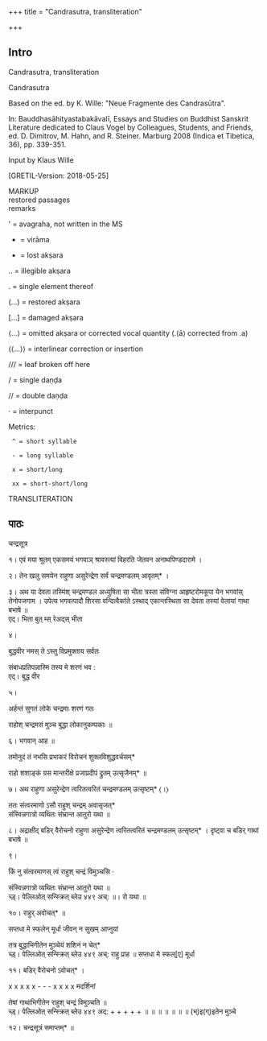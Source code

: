 +++
title = "Candrasutra, transliteration"

+++
## Intro
  
  
  
  
Candrasutra, transliteration  
  
  
  
Candrasutra  
  

  
Based on the ed. by  K. Wille: "Neue Fragmente des Candrasūtra".
  
In: Bauddhasāhityastabakāvalī, Essays and Studies on Buddhist Sanskrit Literature dedicated to Claus Vogel by Colleagues, Students, and Friends, ed. D. Dimitrov, M. Hahn, and R. Steiner. Marburg 2008 (Indica et Tibetica, 36), pp. 339-351.  
  

  
Input by Klaus Wille
  
[GRETIL-Version: 2018-05-25]  
  

  
MARKUP  
restored passages  
remarks  

  
' = avagraha, not written in the MS
  
* = virāma  

  
+ = lost akṣara
  
.. = illegible akṣara
  
. = single element thereof
  
(...) = restored akṣara
  
[...] = damaged akṣara
  
⟨...⟩ = omitted akṣara or corrected vocal quantity (.⟨ā⟩ corrected from .a)
  
⟨⟨...⟩⟩ = interlinear correction or insertion
  
/// = leaf broken off here
  
/ = single daṇḍa
  
// = double daṇḍa
  
· = interpunct  

  
Metrics:
  
     ^ = short syllable
  
     - = long syllable
  
     x = short/long
  
     xx = short-short/long  
  
  
  

  
TRANSLITERATION   
  
  
  
  
  

  



## पाठः
  
  
  
  
  
  
  

  
चन्द्रसूत्र  

  
१। एवं मया श्रुतम् एकसमयं भगवाञ् श्रावस्त्यां विहरति जेतवन अनाथपिण्डदारामे ।
  
२। तेन खलु समयेन राहुणा असुरेन्द्रेण सर्वं चन्द्रमण्डलम् आवृतम्* ।
  
३। अथ या देवता तस्मिंश् चन्द्रमण्डल अध्युषिता सा भीता त्रस्ता संविग्ना आहृष्टरोमकूपा येन भगवांस् तेनोपजगाम । उपेत्य भगवत्पादौ शिरसा वन्दित्वैकांते ऽस्थाद् एकान्तस्थिता सा देवता तस्यां वेलायां गाथा बभाषे ॥  
एद्। भिता बुत् म्स् रेअद्स् भीता
  
४।
  
बुद्धवीर नमस् ते ऽस्तु विप्रमुक्ताय सर्वतः
  
संबाधप्रतिपन्नास्मि तस्य मे शरणं भव :  
एद्। बुद्ध वीर
  
५।
  
अर्हन्तं सुगतं लोके चन्द्रमाः शरणं गतः
  
राहोश् चन्द्रमसं मुञ्च बुद्धा लोकानुकम्पकाः ॥
  
६। भगवान् आह ॥
  
तमोनुदं तं नभसि प्रभाकरं विरोचनं शुक्लविशुद्धवर्चसम्*
  
राहो शशाङ्कं ग्रस मान्तरीक्षे प्रजाप्रदीपं द्रुतम् उत्सृजैनम्* ॥
  
७। अथ राहुणा असुरेन्द्रेण त्वरितत्वरितं चन्द्रमण्डलम् उत्सृष्टम्* ⟨।⟩
  
ततः संत्वरमाणो ऽसौ राहुश् चन्द्रम् अवासृजत्*  
संस्विन्नगात्रो व्यथितः संभ्रान्त आतुरो यथा ॥
  
८। अद्राक्षीद् बडिर् वैरोचनो राहुणा असुरेन्द्रेण त्वरितत्वरितं चन्द्रमण्डलम् उत्सृष्टम्* । दृष्ट्वा च बडिर् गाथां बभाषे ॥
  
९।
  
किं नु संत्वरमाणस् त्वं राहुश् चन्द्रं विमुञ्चसि ·
  
संस्विन्नगात्रो व्यथितः संभ्रान्त आतुरो यथा ॥  
च्ड़्। पेल्लिओत् सन्स्क्रित् ब्लेउ ४४९ अच्: ॥। रो यथा ॥
  
१०। राहुर् अवोचत्* ॥
  
सप्तधा मे स्फलेन् मूर्धा जीवन् न सुखम् आप्नुयां
  
तत्र बुद्धाभिगीतेन मुञ्चेयं शशिनं न चेत्*  
च्ड़्। पेल्लिओत् सन्स्क्रित् ब्लेउ ४४९ अच्: राहु प्राह ॥ सप्तधा मे स्फल्[ए] मूर्धा
  
११। बडिर् वैरोचनो ऽवोचत्* ।
  
x x x x x - - - x x x x मदर्शिनां
  
तेषां गाथाभिगीतेन राहुश् चन्द्रं विमुञ्चति ॥  
च्ड़्। पेल्लिओत् सन्स्क्रित् ब्लेउ ४४९ अद्: + + + + + ॥ ॥ ॥ ॥ ॥ ॥ ॥ (भ्)इ(ग्)इतेन मुञ्चे
  
१२। चन्द्रसूत्रं समाप्तम्* ॥  
  
